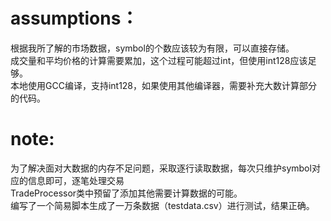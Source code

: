 # assumptions：
根据我所了解的市场数据，symbol的个数应该较为有限，可以直接存储。  
成交量和平均价格的计算需要累加，这个过程可能超过int，但使用int128应该足够。  
本地使用GCC编译，支持int128，如果使用其他编译器，需要补充大数计算部分的代码。
# note:
为了解决面对大数据的内存不足问题，采取逐行读取数据，每次只维护symbol对应的信息即可，逐笔处理交易  
TradeProcessor类中预留了添加其他需要计算数据的可能。   
编写了一个简易脚本生成了一万条数据（testdata.csv）进行测试，结果正确。


